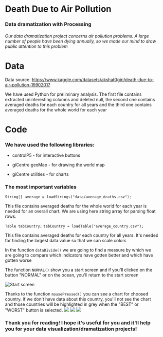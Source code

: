 # Death Due to Air Pollution

### Data dramatization with Processing


###### Our data dramatization project concerns air pollution problems. A large number of people have been dying annually, so we made our mind to draw public attention to this problem

# Data

Data source: https://www.kaggle.com/datasets/akshat0giri/death-due-to-air-pollution-19902017


We have used Python for preliminary analysis. The first file contains extracted uninteresting columns and deleted null, the second one contains averaged deaths for each country for all years and the third one contains averaged deaths for the whole world for each year


# Code

### We have used the following libraries:

* controlP5 - for interactive buttons

* giCentre geoMap - for drawing the world map

* giCentre utilities - for charts


### The most important variables

`String[] average = loadStrings("data/average_deaths.csv");`

This file contains averaged deaths for the whole world for each year is needed for an overall chart. We are using here string array for parsing float rows.

`Table tabCountry;`
`tabCountry = loadTable("average_country.csv");`

This file contains averaged deaths for each country for all years. It's needed for finding the largest data value so that we can scale colors

In the function `dataDivide()` we are going to find a messure by which we are going to compare which indicators have gotten better and which have gotten worse

The function `NORMAL()` show you a start screen and if you'll clicked on the button "NORMAL" or on the ocean, you'll return to the start screen

![](https://github.com/honeyAsya/Death-Due-to-Air-Pollution-Data-dramatization/blob/main/start%20screen.png "Start screen")

Thanks to the function `mousePressed()` you can see a chart for choosed country. If we don't have data about this country, you'll not see the chart and those countries will be highlighted in grey when the "BEST" or "WORST" button is selected.
![](https://github.com/honeyAsya/Death-Due-to-Air-Pollution-Data-dramatization/blob/main/Worst.png)
![](https://github.com/honeyAsya/Death-Due-to-Air-Pollution-Data-dramatization/blob/main/Best.png)
![](https://github.com/honeyAsya/Death-Due-to-Air-Pollution-Data-dramatization/blob/main/Example%20of%20choosing.png)

### Thank you for reading! I hope it's useful for you and it'll help you for your data visualization/dramatization projects!


